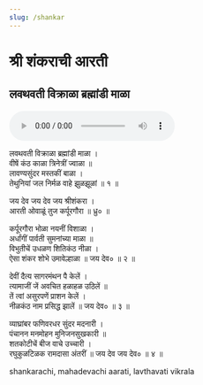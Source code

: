 ```yaml
---
slug: /shankar
---
```

#  श्री शंकराची आरती
## लवथवती विक्राळा ब्रह्मांडी माळा 
<audio controls="controls" src="/audio/aarati/Lavthavti.mp3">
    Your browser does not support the HTML5 Audio element.
</audio> 

लवथवती विक्राळा ब्रह्मांडी माळा ।<br />
वीषें कंठ काळा त्रिनेत्रीं ज्वाळा ॥ <br />
लावण्यसुंदर मस्तकीं बाळा । <br />
तेथुनियां जल निर्मळ वाहे झुळझूळां ॥ १ ॥

जय देव जय देव जय श्रीशंकरा ।<br />
आरती ओवाळूं तुज कर्पूरगौरा ॥ ध्रु० ॥

कर्पूरगौरा भोळा नयनीं विशाळा ।<br />
अर्धांगीं पार्वती सुमनांच्या माळा ॥<br />
विभुतीचें उधळण शितिकंठ नीळा ।<br />
ऐसा शंकर शोभे उमावेल्हाळा ॥ जय देव० ॥ २ ॥

देवीं दैत्य सागरमंथन पै केलें ।<br />
त्यामाजीं जें अवचित हळाहळ उठिलें ॥<br />
तें त्वां असुरपणें प्राशन केलें ।<br />
नीळकंठ नाम प्रसिद्ध झालें ॥ जय देव० ॥ ३ ॥

व्याघ्रांबर फणिवरधर सुंदर मदनारी ।<br />
पंचानन मनमोहन मुनिजनसुखकारी ॥<br />
शतकोटीचें बीज वाचे उच्चारी ।<br />
रघुकुळटिळक रामदासा अंतरीं ॥ जय देव जय देव० ॥ ४ ॥

<span class='index-text'> shankarachi, mahadevachi aarati, lavthavati vikrala</span>